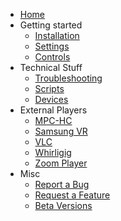 * [Home](Home)
* Getting started
  * [Installation](Installation)
  * [Settings](Settings)
  * [Controls](Controls)
* Technical Stuff
  * [Troubleshooting](Troubleshooting)
  * [Scripts](Scripts)
  * [Devices](Devices)
* External Players
  * [MPC-HC](MPC-HC)
  * [Samsung VR](Samsung-vr)
  * [VLC](VLC)
  * [Whirligig](Whirligig)
  * [Zoom Player](Zoom-Player)
* Misc
  * [Report a Bug](Creating-Issues-to-report-bugs-or-request-features)
  * [Request a Feature](Creating-Issues-to-report-bugs-or-request-features)
  * [Beta Versions](Downloading-Beta-Builds)
